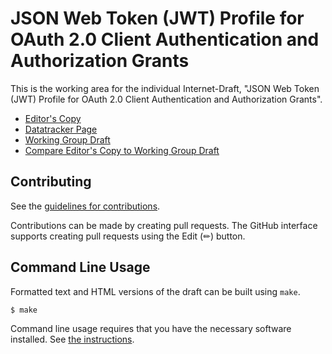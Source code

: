 # JSON Web Token (JWT) Profile for OAuth 2.0 Client Authentication and Authorization Grants

This is the working area for the individual Internet-Draft, "JSON Web Token (JWT) Profile for OAuth 2.0 Client Authentication and Authorization Grants".

* [Editor's Copy](https://oauth-wg.github.io/draft-ietf-oauth-rfc7523bis/#go.draft-ietf-oauth-rfc7523bis.html)
* [Datatracker Page](https://datatracker.ietf.org/doc/draft-ietf-oauth-rfc7523bis)
* [Working Group Draft](https://datatracker.ietf.org/doc/html/draft-ietf-oauth-rfc7523bis)
* [Compare Editor's Copy to Working Group Draft](https://oauth-wg.github.io/draft-ietf-oauth-rfc7523bis/#go.draft-ietf-oauth-rfc7523bis.diff)


## Contributing

See the
[guidelines for contributions](https://github.com/oauth-wg/draft-ietf-oauth-rfc7523bis/blob/main/CONTRIBUTING.md).

Contributions can be made by creating pull requests.
The GitHub interface supports creating pull requests using the Edit (✏) button.


## Command Line Usage

Formatted text and HTML versions of the draft can be built using `make`.

```sh
$ make
```

Command line usage requires that you have the necessary software installed.  See
[the instructions](https://github.com/martinthomson/i-d-template/blob/main/doc/SETUP.md).

